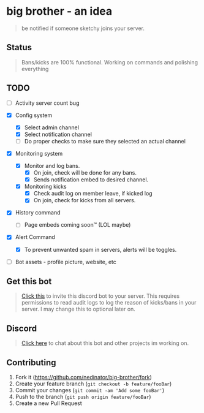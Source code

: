 # big brother - an idea
> be notified if someone sketchy joins your server.

## Status
> Bans/kicks are 100% functional. Working on commands and polishing everything

## TODO
* [ ] Activity server count bug

* [x] Config system
  * [x] Select admin channel
  * [x] Select notification channel
  * [ ] Do proper checks to make sure they selected an actual channel
* [x] Monitoring system
  * [x] Monitor and log bans.
    * [x] On join, check will be done for any bans. 
    * [x] Sends notification embed to desired channel.
  * [x] Monitoring kicks
    * [x] Check audit log on member leave, if kicked log
    * [x] On join, check for kicks from all servers.
* [x] History command
  * [ ] Page embeds coming soon™ (LOL maybe)
* [x] Alert Command
  * [x] To prevent unwanted spam in servers, alerts will be toggles.
* [ ] Bot assets - profile picture, website, etc

## Get this bot
> <a href="https://discord.com/api/oauth2/authorize?client_id=593429048106025000&permissions=2176&scope=bot">Click this</a> to invite this discord bot to your server. This requires permissions to read audit logs to log the reason of kicks/bans in your server. I may change this to optional later on.  

## Discord
> <a href="https://discord.gg/nB5sKEz">Click here</a> to chat about this bot and other projects im working on.

## Contributing

1. Fork it (<https://github.com/nedinator/big-brother/fork>)
2. Create your feature branch (`git checkout -b feature/fooBar`)
3. Commit your changes (`git commit -am 'Add some fooBar'`)
4. Push to the branch (`git push origin feature/fooBar`)
5. Create a new Pull Request

